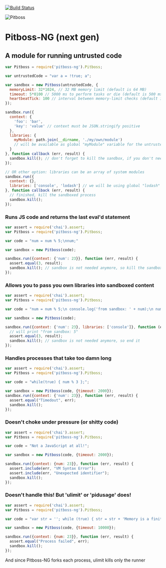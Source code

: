 [![Build
Status](https://secure.travis-ci.org/apiaryio/pitboss.png)](http://travis-ci.org/apiaryio/pitboss)

![Pitboss](http://s3.amazonaws.com/img.mdp.im/renobankclubinside4.jpg_%28705%C3%97453%29-20120923-100859.jpg)

# Pitboss-NG (next gen)

## A module for running untrusted code

```javascript
var Pitboss = require('pitboss-ng').Pitboss;

var untrustedCode = "var a = !true; a";

var sandbox = new Pitboss(untrustedCode, {
  memoryLimit: 32*1024, // 32 MB memory limit (default is 64 MB)
  timeout: 5*0100 // 5000 ms to perform tasks or die (default is 500 ms = 0.5 s)
  heartbeatTick: 100 // interval between memory-limit checks (default is 100 ms)
});

sandbox.run({
  context: {
    'foo': 'bar',
    'key': 'value' // context must be JSON.stringify positive
  },
  libraries: {
    myModule: path.join(__dirname, './my/own/module')
    // will be available as global "myModule" variable for the untrusted code
  }
}, function callback (err, result) {
  sandbox.kill(); // don't forget to kill the sandbox, if you don't need it anymore
});

// OR other option: libraries can be an array of system modules
sandbox.run({
  context: {},
  libraries: ['console', 'lodash'] // we will be using global "lodash" & "console"
}, function callback (err, result) {
  // finished, kill the sandboxed process
  sandbox.kill();
});
```

### Runs JS code and returns the last eval'd statement

```javascript
var assert = require('chai').assert;
var Pitboss = require('pitboss-ng').Pitboss;

var code = "num = num % 5;\nnum;"

var sandbox = new Pitboss(code);

sandbox.run({context: {'num': 23}}, function (err, result) {
  assert.equal(3, result);
  sandbox.kill(); // sandbox is not needed anymore, so kill the sandboxed process
});
```

### Allows you to pass you own libraries into sandboxed content

```javascript
var assert = require('chai').assert;
var Pitboss = require('pitboss-ng').Pitboss;

var code = "num = num % 5;\n console.log('from sandbox: ' + num);\n num;"

var sandbox = new Pitboss(code);

sandbox.run({context: {'num': 23}, libraries: ['console']}, function (err, result) {
  // will print "from sandbox: 5"
  assert.equal(3, result);
  sandbox.kill(); // sandbox is not needed anymore, so end it
});
```

### Handles processes that take too damn long

```javascript
var assert = require('chai').assert;
var Pitboss = require('pitboss-ng').Pitboss;

var code = "while(true) { num % 3 };";

var sandbox = new Pitboss(code, {timeout: 2000});
sandbox.run({context: {'num': 23}}, function (err, result) {
  assert.equal("Timedout", err);
  sandbox.kill();
});
```

### Doesn't choke under pressure (or shitty code)

```javascript
var assert = require('chai').assert;
var Pitboss = require('pitboss-ng').Pitboss;

var code = "Not a JavaScript at all!";

var sandbox = new Pitboss(code, {timeout: 2000});

sandbox.run({context: {num: 23}}, function (err, result) {
  assert.include(err, "VM Syntax Error");
  assert.include(err, "Unexpected identifier");
  sandbox.kill();
});
```

### Doesn't handle this! But 'ulimit' or 'pidusage' does!

```javascript
var assert = require('chai').assert;
var Pitboss = require('pitboss-ng').Pitboss;

var code = "var str = ''; while (true) { str = str + 'Memory is a finite resource!'; }";

var sandbox = new Pitboss(code, {timeout: 10000});

sandbox.run({context: {num: 23}}, function (err, result) {
  assert.equal("Process failed", err);
  sandbox.kill();
});
```

And since Pitboss-NG forks each process, ulimit kills only the runner
